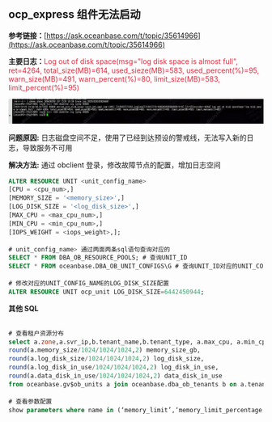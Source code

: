 ## ocp_express 组件无法启动

**参考链接：**[https://ask.oceanbase.com/t/topic/35614966](https://ask.oceanbase.com/t/topic/35614966)

**主要日志：**<font style="color:#DF2A3F;">Log out of disk space(msg="log disk space is almost full", ret=4264, total_size(MB)=614, used_sieze(MB)=583, used_percent(%)=95, warn_size(MB)=491, warn_percent(%)=80, limit_size(MB)=583, limit_percent(%)=95)</font>

![observer.log](./image/oceanbase1.png)

**问题原因:** 日志磁盘空间不足，使用了已经到达预设的警戒线，无法写入新的日志，导致服务不可用

**解决方法:** 通过 obclient 登录，修改故障节点的配置，增加日志空间

```sql
ALTER RESOURCE UNIT <unit_config_name>
[CPU = <cpu_num>,]
[MEMORY_SIZE = '<memory_size>',]
[LOG_DISK_SIZE = '<log_disk_size>',]
[MAX_CPU = <max_cpu_num>,]
[MIN_CPU = <min_cpu_num>,]
[IOPS_WEIGHT = <iops_weight>,];

# unit_config_name> 通过两面两条sql语句查询对应的
SELECT * FROM DBA_OB_RESOURCE_POOLS; # 查询UNIT_ID
SELECT * FROM oceanbase.DBA_OB_UNIT_CONFIGS\G # 查询UNIT_ID对应的UNIT_CONFIG_NAME

# 修改对应的UNIT_CONFIG_NAME的LOG_DISK_SIZE配置
ALTER RESOURCE UNIT ocp_unit LOG_DISK_SIZE=6442450944;
```

**其他 SQL**

```sql

# 查看租户资源分布
select a.zone,a.svr_ip,b.tenant_name,b.tenant_type, a.max_cpu, a.min_cpu,
round(a.memory_size/1024/1024/1024,2) memory_size_gb,
round(a.log_disk_size/1024/1024/1024,2) log_disk_size,
round(a.log_disk_in_use/1024/1024/1024,2) log_disk_in_use,
round(a.data_disk_in_use/1024/1024/1024,2) data_disk_in_use
from oceanbase.gv$ob_units a join oceanbase.dba_ob_tenants b on a.tenant_id=b.tenant_id order by b.tenant_name;

# 查看参数配置
show parameters where name in (‘memory_limit’,‘memory_limit_percentage’,‘system_memory’,‘log_disk_size’,‘log_disk_percentage’,‘datafile_size’,‘datafile_disk_percentage’);
```
